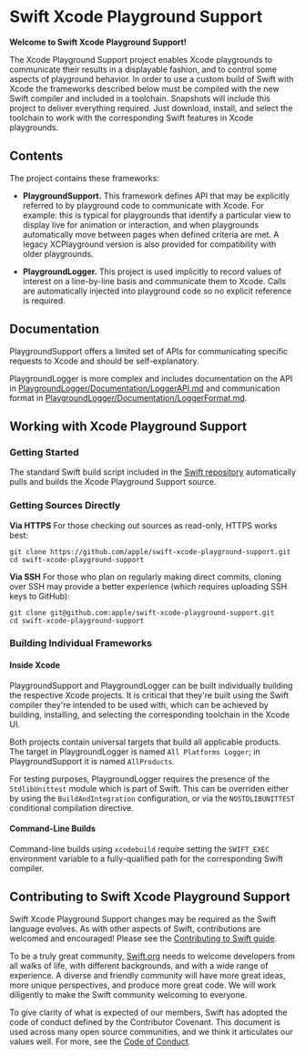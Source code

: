 
# Swift Xcode Playground Support

**Welcome to Swift Xcode Playground Support!**

The Xcode Playground Support project enables Xcode playgrounds to
communicate their results in a displayable fashion, and to control some
aspects of playground behavior. In order to use a custom build of Swift
with Xcode the frameworks described below must be compiled with the new
Swift compiler and included in a toolchain. Snapshots will include this
project to deliver everything required. Just download, install, and
select the toolchain to work with the corresponding Swift features in
Xcode playgrounds.

## Contents

The project contains these frameworks:

* **PlaygroundSupport.** This framework defines API that may be
explicitly referred to by playground code to communicate with Xcode. For
example: this is typical for playgrounds that identify a particular
view to display live for animation or interaction, and when playgrounds
automatically move between pages when defined criteria are met. A legacy
XCPlayground version is also provided for compatibility with older
playgrounds.

* **PlaygroundLogger.** This project is used implicitly to record values
of interest on a line-by-line basis and communicate them to Xcode. Calls
are automatically injected into playground code so no explicit reference
is required.

## Documentation

PlaygroundSupport offers a limited set of APIs for communicating specific
requests to Xcode and should be self-explanatory.

PlaygroundLogger is more complex and includes documentation on the API in
[PlaygroundLogger/Documentation/LoggerAPI.md](PlaygroundLogger/Documentation/LoggerAPI.md)
and communication format in
[PlaygroundLogger/Documentation/LoggerFormat.md](PlaygroundLogger/Documentation/LoggerFormat.md).

## Working with Xcode Playground Support

### Getting Started

The standard Swift build script included in the [Swift repository](http://github.com/apple/swift)
automatically pulls and builds the Xcode Playground Support source.

### Getting Sources Directly

**Via HTTPS**  For those checking out sources as read-only, HTTPS works best:

    git clone https://github.com/apple/swift-xcode-playground-support.git
    cd swift-xcode-playground-support

**Via SSH**  For those who plan on regularly making direct commits,
cloning over SSH may provide a better experience (which requires
uploading SSH keys to GitHub):

    git clone git@github.com:apple/swift-xcode-playground-support.git
    cd swift-xcode-playground-support

### Building Individual Frameworks

#### Inside Xcode

PlaygroundSupport and PlaygroundLogger can be built individually building the
respective Xcode projects. It is critical that they're built using the Swift
compiler they're intended to be used with, which can be achieved by building,
installing, and selecting the corresponding toolchain in the Xcode UI.

Both projects contain universal targets that build all applicable products.
The target in PlaygroundLogger is named `All Platforms Logger`; in
PlaygroundSupport it is named `AllProducts`.

For testing purposes, PlaygroundLogger requires the presence of the
`StdlibUnittest` module which is part of Swift. This can be overriden either by
using the `BuildAndIntegration` configuration, or via the `NOSTDLIBUNITTEST`
conditional compilation directive.

#### Command-Line Builds

Command-line builds using `xcodebuild` require setting the `SWIFT_EXEC`
environment variable to a fully-qualified path for the corresponding Swift
compiler.

## Contributing to Swift Xcode Playground Support

Swift Xcode Playground Support changes may be required as the Swift language
evolves. As with other aspects of Swift, contributions are welcomed and encouraged!
Please see the [Contributing to Swift guide](https://swift.org/contributing/).

To be a truly great community, [Swift.org](https://swift.org/) needs to welcome developers from all
walks of life, with different backgrounds, and with a wide range of experience.
A diverse and friendly community will have more great ideas, more unique
perspectives, and produce more great code. We will work diligently to make the
Swift community welcoming to everyone.

To give clarity of what is expected of our members, Swift has adopted the
code of conduct defined by the Contributor Covenant. This document is used
across many open source communities, and we think it articulates our values
well. For more, see the [Code of Conduct](https://swift.org/community/#code-of-conduct).
